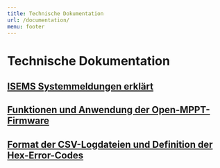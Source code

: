 ```yaml
---
title: Technische Dokumentation
url: /documentation/
menu: footer
---
```

# Technische Dokumentation

## [ISEMS Systemmeldungen erklärt](http:/isems.de/documentation/system-messages)

## [Funktionen und Anwendung der Open-MPPT-Firmware](http:/isems.de/documentation/firmware)

## [Format der CSV-Logdateien und Definition der Hex-Error-Codes](http:/isems.de/documentation/codes)
